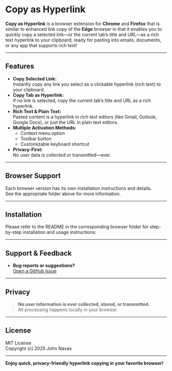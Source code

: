 # Copy as Hyperlink

**Copy as Hyperlink** is a browser extension for **Chrome** and **Firefox** that is similar to enhanced link copy of the **Edge** browser in that it enables you to quickly copy a selected link—or the current tab’s title and URL—as a rich text hyperlink to your clipboard, ready for pasting into emails, documents, or any app that supports rich text!

---

## Features

- **Copy Selected Link:**  
  Instantly copy any link you select as a clickable hyperlink (rich text) to your clipboard.
- **Copy Tab as Hyperlink:**  
  If no link is selected, copy the current tab’s title and URL as a rich hyperlink.
- **Rich Text & Plain Text:**  
  Pasted content is a hyperlink in rich text editors (like Gmail, Outlook, Google Docs), or just the URL in plain text editors.
- **Multiple Activation Methods:**  
  - Context menu option
  - Toolbar button
  - Customizable keyboard shortcut
- **Privacy-First:**  
  No user data is collected or transmitted—ever.

---

## Browser Support

Each browser version has its own installation instructions and details.  
See the appropriate folder above for more information.

---

## Installation

Please refer to the README in the corresponding browser folder for step-by-step installation and usage instructions:

---

## Support & Feedback

- **Bug reports or suggestions?**  
  [Open a GitHub Issue](https://github.com/JNavas2/Copy-as-Hyperlink/issues)

---

## Privacy

> **No user information is ever collected, stored, or transmitted.**  
> All processing happens locally in your browser.

---

## License

MIT License  
Copyright (c) 2025 John Navas

---

**Enjoy quick, privacy-friendly hyperlink copying in your favorite browser!**
